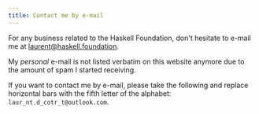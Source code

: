 ```yaml
---
title: Contact me by e-mail
---
```


For any business related to the Haskell Foundation, don't hesitate to e-mail me at [laurent@haskell.foundation](mailto:laurent@haskell.foundation).

My *personal* e-mail is not listed verbatim on this website anymore due to the amount of spam I started receiving.

If you want to contact me by e-mail, please take the following and replace horizontal bars with the fifth letter of the alphabet: `laur_nt.d_cotr_t@outlook.com`.
